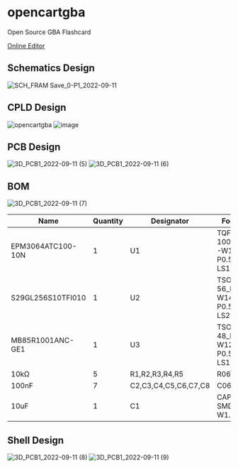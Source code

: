 # opencartgba
Open Source GBA Flashcard

[Online Editor](https://oshwhub.com/laqieer/opencartgba)

## Schematics Design

![SCH_FRAM Save_0-P1_2022-09-11](https://user-images.githubusercontent.com/8841957/189497835-9204c0b3-5248-4671-a091-f4bfaaa919e6.svg)

## CPLD Design

![opencartgba](https://user-images.githubusercontent.com/8841957/189177130-217fa861-5370-4174-81e3-7c134ec1b9cf.png)
![image](https://user-images.githubusercontent.com/8841957/189181138-3822c6ba-0c7e-4301-9e1a-afbbf37821b4.png)

## PCB Design

![3D_PCB1_2022-09-11 (5)](https://user-images.githubusercontent.com/8841957/189511053-e0c6fb90-ae75-40be-8a38-282ff4aaaa92.png)
![3D_PCB1_2022-09-11 (6)](https://user-images.githubusercontent.com/8841957/189511057-156e9473-d357-4ff2-8f3c-e9ebd60dde4a.png)

## BOM

![3D_PCB1_2022-09-11 (7)](https://user-images.githubusercontent.com/8841957/189511060-3b1edc65-4567-4b54-8b3b-69786cc8ea06.png)

|Name             |Quantity|Designator          |Footprint                           |Pins|Datasheet                                                                                             |
|-----------------|--------|--------------------|------------------------------------|----|------------------------------------------------------------------------------------------------------|
|EPM3064ATC100-10N|1       |U1                  |TQFP-100_L14.0-W14.0-P0.50-LS16.0-BL|100 |[PDF](https://atta.szlcsc.com/upload/public/pdf/source/20140723/1457707156998.pdf)                           |
|S29GL256S10TFI010|1       |U2                  |TSOP-56_L18.4-W14.0-P0.50-LS20.0-TL |56  |[PDF](https://atta.szlcsc.com/upload/public/pdf/source/20201109/C914940_4A5E28132C9BE0EE19A790F58F84C86D.pdf)|
|MB85R1001ANC-GE1 |1       |U3                  |TSOP-48_L12.4-W12.2-P0.50-LS14.0-BL |48  |[PDF](https://atta.szlcsc.com/upload/public/pdf/source/20170821/C126736_1503303359319901614.pdf)             |
|10kΩ             |5       |R1,R2,R3,R4,R5      |R0603                               |2   |[PDF](https://atta.szlcsc.com/upload/public/pdf/source/20190415/C188363_433BF05B6FB8F7A0F5F35A3E4390C55A.pdf)|
|100nF            |7       |C2,C3,C4,C5,C6,C7,C8|C0603                               |2   |                                                                                                      |
|10uF             |1       |C1                  |CAP-SMD_L2.0-W1.3-FD                |2   |                                                                                                      |

## Shell Design

![3D_PCB1_2022-09-11 (8)](https://user-images.githubusercontent.com/8841957/189511063-97d36eff-dad2-4b5a-8ee7-1f29cd2cb372.png)
![3D_PCB1_2022-09-11 (9)](https://user-images.githubusercontent.com/8841957/189511064-87afa753-0409-4f3c-a20f-91ce89a475c4.png)
